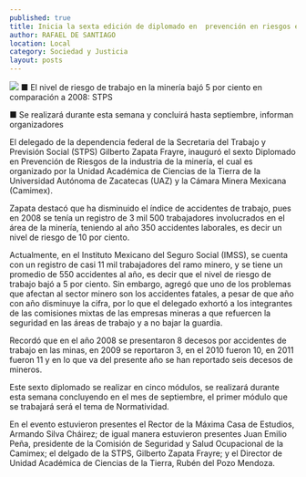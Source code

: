```yaml
---
published: true
title: Inicia la sexta edición de diplomado en  prevención en riesgos en el área minera
author: RAFAEL DE SANTIAGO
location: Local
category: Sociedad y Justicia
layout: posts
---
```


![](http://i.imgur.com/9xzPNZRm.jpg)
■ El nivel de riesgo de trabajo en la minería bajó 5 por ciento en comparación a 2008: STPS

■ Se realizará durante esta semana y concluirá hasta septiembre, informan organizadores

El delegado de la dependencia federal de la Secretaria del Trabajo y Previsión Social (STPS) Gilberto Zapata Frayre, inauguró el sexto Diplomado en Prevención de Riesgos de la industria de la minería, el cual es organizado por la Unidad Académica de Ciencias de la Tierra de la Universidad Autónoma de Zacatecas (UAZ) y la Cámara Minera Mexicana (Camimex).

Zapata destacó que ha disminuido el índice de accidentes de trabajo, pues en 2008 se tenía un registro de 3 mil 500 trabajadores involucrados en el área de la minería, teniendo al año 350 accidentes laborales, es decir un nivel de riesgo de 10 por ciento.

Actualmente, en el Instituto Mexicano del Seguro Social (IMSS), se cuenta con un registro de casi 11 mil trabajadores del ramo minero, y se tiene un promedio de 550 accidentes al año, es decir que el nivel de riesgo de trabajo bajó a 5 por ciento.
Sin embargo, agregó que  uno de los problemas que afectan al sector minero son los accidentes fatales, a pesar de que año con año disminuye la cifra, por lo que el delegado exhortó a los integrantes de las comisiones mixtas de las empresas mineras a que refuercen la seguridad en las áreas de trabajo y a no bajar la guardia.

Recordó que en el año 2008 se presentaron 8 decesos por accidentes de trabajo en las minas, en 2009 se reportaron 3, en el 2010 fueron 10, en 2011 fueron 11 y en lo que va del presente año se han reportado seis decesos de mineros.

Este sexto diplomado se realizar en cinco módulos, se realizará durante esta semana concluyendo en el mes de septiembre, el primer módulo que se trabajará será el tema de Normatividad.

En el evento estuvieron presentes el Rector de la Máxima Casa de Estudios, Armando Silva Cháirez; de igual manera estuvieron presentes Juan Emilio Peña, presidente de la Comisión de Seguridad y Salud Ocupacional de la Camimex; el delgado de la STPS, Gilberto Zapata Frayre; y el Director de Unidad Académica de Ciencias de la Tierra, Rubén del Pozo Mendoza.
